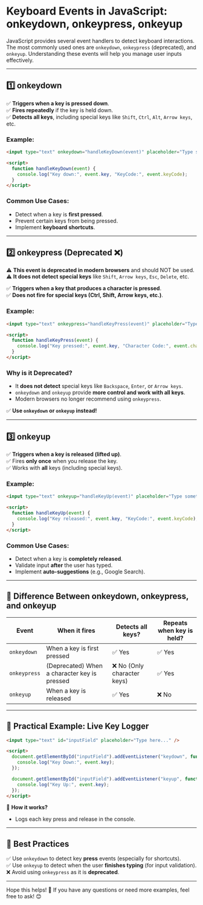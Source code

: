 # Keyboard Events in JavaScript: onkeydown, onkeypress, onkeyup

JavaScript provides several event handlers to detect keyboard interactions. The most commonly used ones are `onkeydown`, `onkeypress` (deprecated), and `onkeyup`. Understanding these events will help you manage user inputs effectively.

---

## **1️⃣ onkeydown**
✅ **Triggers when a key is pressed down**.  
✅ **Fires repeatedly** if the key is held down.  
✅ **Detects all keys**, including special keys like `Shift`, `Ctrl`, `Alt`, `Arrow keys`, etc.  

### **Example:**
```html
<input type="text" onkeydown="handleKeyDown(event)" placeholder="Type something..." />

<script>
  function handleKeyDown(event) {
    console.log("Key down:", event.key, "KeyCode:", event.keyCode);
  }
</script>
```

### **Common Use Cases:**
- Detect when a key is **first pressed**.
- Prevent certain keys from being pressed.
- Implement **keyboard shortcuts**.

---

## **2️⃣ onkeypress** (Deprecated ❌)
⚠️ **This event is deprecated in modern browsers** and should NOT be used.  
⚠️ **It does not detect special keys** like `Shift`, `Arrow keys`, `Esc`, `Delete`, etc.  

✅ **Triggers when a key that produces a character is pressed**.  
✅ **Does not fire for special keys (Ctrl, Shift, Arrow keys, etc.)**.  

### **Example:**
```html
<input type="text" onkeypress="handleKeyPress(event)" placeholder="Type something..." />

<script>
  function handleKeyPress(event) {
    console.log("Key pressed:", event.key, "Character Code:", event.charCode);
  }
</script>
```

### **Why is it Deprecated?**
- It **does not detect** special keys like `Backspace`, `Enter`, or `Arrow keys`.
- `onkeydown` and `onkeyup` provide **more control and work with all keys**.
- Modern browsers no longer recommend using `onkeypress`.

✅ **Use `onkeydown` or `onkeyup` instead!**

---

## **3️⃣ onkeyup**
✅ **Triggers when a key is released (lifted up)**.  
✅ Fires **only once** when you release the key.  
✅ Works with **all** keys (including special keys).  

### **Example:**
```html
<input type="text" onkeyup="handleKeyUp(event)" placeholder="Type something..." />

<script>
  function handleKeyUp(event) {
    console.log("Key released:", event.key, "KeyCode:", event.keyCode);
  }
</script>
```

### **Common Use Cases:**
- Detect when a key is **completely released**.
- Validate input **after** the user has typed.
- Implement **auto-suggestions** (e.g., Google Search).

---

## **🔹 Difference Between onkeydown, onkeypress, and onkeyup**
| Event | When it fires | Detects all keys? | Repeats when key is held? |
|-------|-------------|----------------|--------------------|
| `onkeydown` | When a key is first pressed | ✅ Yes | ✅ Yes |
| `onkeypress` | (Deprecated) When a character key is pressed | ❌ No (Only character keys) | ✅ Yes |
| `onkeyup` | When a key is released | ✅ Yes | ❌ No |

---

## **🔹 Practical Example: Live Key Logger**
```html
<input type="text" id="inputField" placeholder="Type here..." />

<script>
  document.getElementById("inputField").addEventListener("keydown", function(event) {
    console.log("Key Down:", event.key);
  });

  document.getElementById("inputField").addEventListener("keyup", function(event) {
    console.log("Key Up:", event.key);
  });
</script>
```
📝 **How it works?**
- Logs each key press and release in the console.

---

## **🎯 Best Practices**
✅ Use `onkeydown` to detect key **press** events (especially for shortcuts).  
✅ Use `onkeyup` to detect when the user **finishes typing** (for input validation).  
❌ Avoid using `onkeypress` as it is **deprecated**.  

---

Hope this helps! 🚀 If you have any questions or need more examples, feel free to ask! 😊


